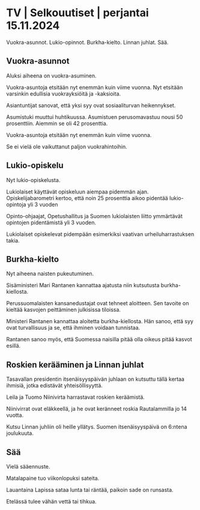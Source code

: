 # TV \| Selkouutiset \| perjantai 15.11.2024

Vuokra-asunnot. Lukio-opinnot. Burkha-kielto. Linnan juhlat. Sää.

## Vuokra-asunnot

Aluksi aiheena on vuokra-asuminen.

Vuokra-asuntoja etsitään nyt enemmän kuin viime vuonna. Nyt etsitään varsinkin edullisia vuokrayksiöitä ja -kaksioita.

Asiantuntijat sanovat, että yksi syy ovat sosiaaliturvan heikennykset.

Asumistuki muuttui huhtikuussa. Asumistuen perusomavastuu nousi 50 prosenttiin. Aiemmin se oli 42 prosenttia.

Vuokra-asuntoja etsitään nyt enemmän kuin viime vuonna.

Se ei vielä ole vaikuttanut paljon vuokrahintoihin.

## Lukio-opiskelu

Nyt lukio-opiskelusta.

Lukiolaiset käyttävät opiskeluun aiempaa pidemmän ajan. Opiskelijabarometri kertoo, että noin 25 prosenttia aikoo pidentää lukio-opintoja yli 3 vuoden

Opinto-ohjaajat, Opetushallitus ja Suomen lukiolaisten liitto ymmärtävät opintojen pidentämistä yli 3 vuoden.

Lukiolaiset opiskelevat pidempään esimerkiksi vaativan urheiluharrastuksen takia.

## Burkha-kielto

Nyt aiheena naisten pukeutuminen.

Sisäministeri Mari Rantanen kannattaa ajatusta niin kutsutusta burkha-kiellosta.

Perussuomalaisten kansanedustajat ovat tehneet aloitteen. Sen tavoite on kieltää kasvojen peittäminen julkisissa tiloissa.

Ministeri Rantanen kannattaa aloitetta burkha-kiellosta. Hän sanoo, että syy ovat turvallisuus ja se, että ihminen voidaan tunnistaa.

Rantanen sanoo myös, että Suomessa naisilla pitää olla oikeus pitää kasvot esillä.

## Roskien kerääminen ja Linnan juhlat

Tasavallan presidentin itsenäisyyspäivän juhlaan on kutsuttu tällä kertaa ihmisiä, jotka edistävät yhteisöllisyyttä.

Leila ja Tuomo Niinivirta harrastavat roskien keräämistä.

Niinivirrat ovat eläkkeellä, ja he ovat keränneet roskia Rautalammilla jo 14 vuotta.

Kutsu Linnan juhliin oli heille yllätys. Suomen itsenäisyyspäivä on 6:ntena joulukuuta.

## Sää

Vielä sääennuste.

Matalapaine tuo viikonlopuksi sateita.

Lauantaina Lapissa sataa lunta tai räntää, paikoin sade on runsasta.

Etelässä tulee vähän vettä tai tihkua.

